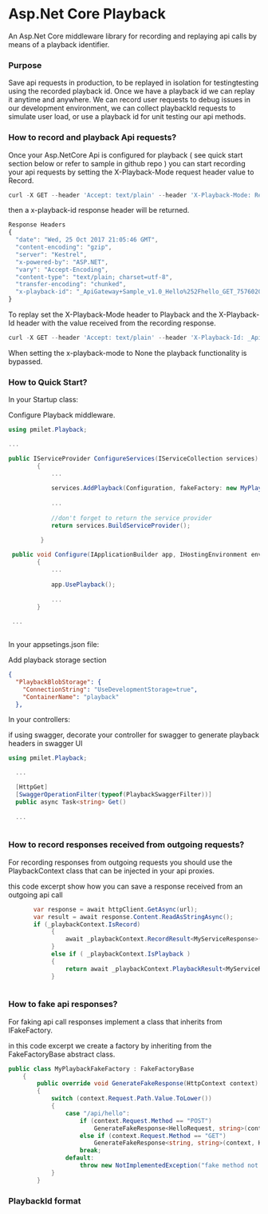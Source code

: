 # Asp.Net Core Playback
An Asp.Net Core middleware library for recording and replaying api calls by means of a playback identifier.

### Purpose
Save api requests in production, to be replayed in isolation for testingtesting using the recorded playback id.
Once we have a playback id we can replay it anytime and anywhere. We can record user requests to debug issues in our development environment, we can collect playbackId requests to simulate user load, or use a playback id for unit testing our api methods.

###  How to record and playback Api requests?

Once your Asp.NetCore Api is configured for playback ( see quick start section below or refer to sample in github repo ) you can start recording your api requests by setting the X-Playback-Mode request header value to Record. 

```javascript
curl -X GET --header 'Accept: text/plain' --header 'X-Playback-Mode: Record' 'http://apigatewaysample.azurewebsites.net/api/Hello/hello'
```

then a  x-playback-id response header will be returned. 

```javascript
Response Headers
{
  "date": "Wed, 25 Oct 2017 21:05:46 GMT",
  "content-encoding": "gzip",
  "server": "Kestrel",
  "x-powered-by": "ASP.NET",
  "vary": "Accept-Encoding",
  "content-type": "text/plain; charset=utf-8",
  "transfer-encoding": "chunked",
  "x-playback-id": "_ApiGateway+Sample_v1.0_Hello%252Fhello_GET_757602046"
}
```

To replay set the X-Playback-Mode header to Playback and the X-Playback-Id header with the value received from the recording response.

```javascript
curl -X GET --header 'Accept: text/plain' --header 'X-Playback-Id: _ApiGateway+Sample_v1.0_Hello%252Fhello_GET_757602046' --header 'X-Playback-Mode: Playback' 'http://apigatewaysample.azurewebsites.net/api/Hello/bye'
```

When setting the x-playback-mode to None the playback functionality is bypassed. 

### How to Quick Start?

In your Startup class:

Configure Playback middleware.

```cs
using pmilet.Playback;

...

public IServiceProvider ConfigureServices(IServiceCollection services)
        {
            ...
            
            services.AddPlayback(Configuration, fakeFactory: new MyPlaybackFakeFactory());
            
            ...
            
            //don't forget to return the service provider
            return services.BuildServiceProvider();

         }
 
 public void Configure(IApplicationBuilder app, IHostingEnvironment env, ILoggerFactory loggerFactory)
        {
            ...
            
            app.UsePlayback();
          
            ...
        }
      
 ...
            
```

In your appsetings.json file:

Add playback storage section

```json
{
  "PlaybackBlobStorage": {
    "ConnectionString": "UseDevelopmentStorage=true",
    "ContainerName": "playback"
  },
```
In your controllers:

if using swagger, decorate your controller for swagger to generate playback headers in swagger UI  

```cs
using pmilet.Playback;

  ...

  [HttpGet]
  [SwaggerOperationFilter(typeof(PlaybackSwaggerFilter))]
  public async Task<string> Get()
  
  ...
  
```

### How to record responses received from outgoing requests?

For recording responses from outgoing requests you should use the PlaybackContext class that can be injected in your api proxies.

this code excerpt show how you can save a response received from an outgoing api call

```cs
       var response = await httpClient.GetAsync(url);
       var result = await response.Content.ReadAsStringAsync();
       if (_playbackContext.IsRecord)
            {
                await _playbackContext.RecordResult<MyServiceResponse>(result);
            }
            else if ( _playbackContext.IsPlayback )
            {
                return await _playbackContext.PlaybackResult<MyServiceResponse>();
            }
     
```

### How to fake api responses?

For faking api call responses implement a class that inherits from IFakeFactory.

in this code excerpt we create a factory by inheriting from the FakeFactoryBase abstract class.

```cs
public class MyPlaybackFakeFactory : FakeFactoryBase
    {
        public override void GenerateFakeResponse(HttpContext context)
        {
            switch (context.Request.Path.Value.ToLower())
            {
                case "/api/hello":
                    if (context.Request.Method == "POST")
                        GenerateFakeResponse<HelloRequest, string>(context, HelloPost);
                    else if (context.Request.Method == "GET")
                        GenerateFakeResponse<string, string>(context, HelloGet);
                    break;
                default:
                    throw new NotImplementedException("fake method not found");
            }
        }
```

### PlaybackId format



